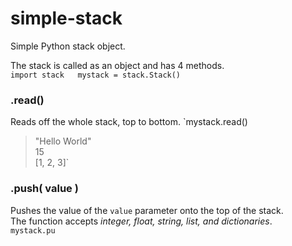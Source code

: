 # simple-stack
Simple Python stack object.  
  
The stack is called as an object and has 4 methods.  
`import stack  
mystack = stack.Stack()`  
### .read()
Reads off the whole stack, top to bottom.
`mystack.read()  
> "Hello World"  
> 15  
> [1, 2, 3]`  
### .push( value )
Pushes the value of the `value` parameter onto the top of the stack.  
The function accepts *integer, float, string, list, and dictionaries*.  
`mystack.pu`
